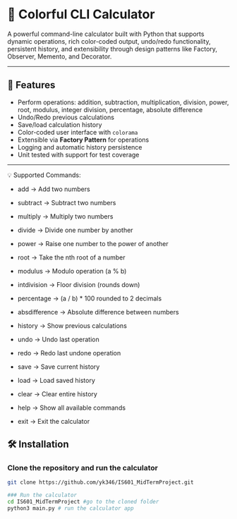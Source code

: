 # 🧮 Colorful CLI Calculator

A powerful command-line calculator built with Python that supports dynamic operations, rich color-coded output, undo/redo functionality, persistent history, and extensibility through design patterns like Factory, Observer, Memento, and Decorator.

---

## 🚀 Features

- Perform operations: addition, subtraction, multiplication, division, power, root, modulus, integer division, percentage, absolute difference
- Undo/Redo previous calculations
- Save/load calculation history
- Color-coded user interface with `colorama`
- Extensible via **Factory Pattern** for operations
- Logging and automatic history persistence
- Unit tested with support for test coverage

---

💡 Supported Commands:

- add           ->  Add two numbers
- subtract      ->  Subtract two numbers
- multiply      ->  Multiply two numbers
- divide        ->  Divide one number by another
- power         ->  Raise one number to the power of another
- root          ->  Take the nth root of a number
- modulus       ->  Modulo operation (a % b)
- intdivision   ->  Floor division (rounds down)
- percentage    ->  (a / b) * 100 rounded to 2 decimals
- absdifference ->  Absolute difference between numbers

- history       ->  Show previous calculations
- undo          ->  Undo last operation
- redo          ->  Redo last undone operation
- save          ->  Save current history
- load          ->  Load saved history
- clear         ->  Clear entire history
- help          ->  Show all available commands
- exit          ->  Exit the calculator

## 🛠️ Installation

### Clone the repository and run the calculator

```bash
git clone https://github.com/yk346/IS601_MidTermProject.git

### Run the calculator
cd IS601_MidTermProject #go to the cloned folder
python3 main.py # run the calculator app